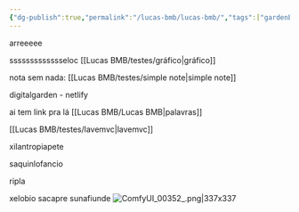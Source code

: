 ```yaml
---
{"dg-publish":true,"permalink":"/lucas-bmb/lucas-bmb/","tags":["gardenEntry"],"noteIcon":"","created":"2025-10-20T00:40:45.324-03:00"}
---
```





arreeeee 

ssssssssssssseloc
[[Lucas BMB/testes/gráfico\|gráfico]]

nota sem nada:
[[Lucas BMB/testes/simple note\|simple note]]

digitalgarden - netlify


ai tem link pra lá [[Lucas BMB/Lucas BMB\|palavras]]

[[Lucas BMB/testes/lavemvc\|lavemvc]]


xilantropiapete


saquinlofancio

ripla

xelobio
sacapre
sunafiunde
![ComfyUI_00352_.png|337x337](/img/user/Lucas%20BMB/Anexos/ComfyUI_00352_.png)